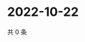 # 2022-10-22

共 0 条

<!-- BEGIN WEIBO -->
<!-- 最后更新时间 Sat Oct 22 2022 08:44:05 GMT+0800 (China Standard Time) -->

<!-- END WEIBO -->
